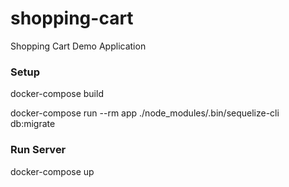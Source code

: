# shopping-cart
Shopping Cart Demo Application


### Setup

docker-compose build

docker-compose run --rm app ./node_modules/.bin/sequelize-cli db:migrate

### Run Server

docker-compose up
